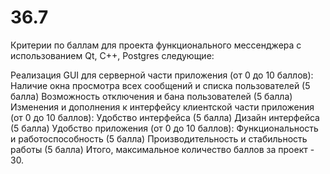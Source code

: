 # 36.7

Критерии по баллам для проекта функционального мессенджера с использованием Qt, C++, Postgres следующие:

Реализация GUI для серверной части приложения (от 0 до 10 баллов):
Наличие окна просмотра всех сообщений и списка пользователей (5 балла)
Возможность отключения и бана пользователей (5 балла)
Изменения и дополнения к интерфейсу клиентской части приложения (от 0 до 10 баллов):
Удобство интерфейса (5 балла)
Дизайн интерфейса (5 балла)
Удобство приложения (от 0 до 10 баллов):
Функциональность и работоспособность (5 балла)
Производительность и стабильность работы (5 балла)
Итого, максимальное количество баллов за проект - 30.
